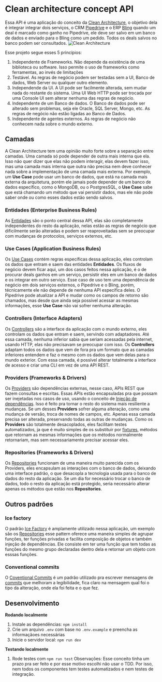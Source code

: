 

# Clean architecture concept API
Essa API é uma aplicação do conceito da [Clean Architecture](https://blog.cleancoder.com/uncle-bob/2012/08/13/the-clean-architecture.html), o objetivo dela é integrar integrar dois serviços, o CRM [Pipedrive](https://www.pipedrive.com/pt) e o ERP [Bling](https://www.bling.com.br/) quando um deal é marcado como ganho no Pipedrive, ele deve ser salvo em um banco de dados e enviado para o Bling como um pedido. Todos os deals salvos no banco podem ser consultados.
![Clean Architecture](https://blog.cleancoder.com/uncle-bob/images/2012-08-13-the-clean-architecture/CleanArchitecture.jpg)

Esse projeto segue esses 5 princípios: 
1. Independente de Frameworks. Não depende da existência de uma biblioteca ou software. Isso permite o uso de frameworks como ferramentas, ao invés de limitações
2. Testável. As regras de negócio podem ser testadas sem a UI, Banco de dados, Web Server ou qualquer outro elemento. 
3. Independende da UI. A UI pode ser facilmente alterada, sem mudar nada do restante do sistema. Uma UI Web HTTP pode ser trocada por uma Console UI sem alterar nenhuma das regras de negócio. 
4. Independente de um Banco de dados. O Banco de dados pode ser alterado sem problemas, seja ele Oracle, SQL Server, Mongo, etc. As regras de negócio não estão ligadas ao Banco de Dados. 
5. Independente de agentes externos. As regras de negócio não conhecem nada sobre o mundo externo. 

## Camadas
A Clean Architecture tem uma opinião muito forte sobre a separação entre camadas. Uma camada só pode depender de outra mais interna que ela. Isso não quer dizer que elas não podem interagir, elas devem fazer isso, mas uma camada mais interna que outra não precisa nem deve conhecer nada sobre a implementação de uma camada mais externa. Por exemplo, um **Use Case** pode usar um banco de dados, que está na camada mais externa da arquitetura, porém ele jamais pode depender de um banco de dados específico, como o MongoDB, ou o PostgresSQL, o **Use Case** sabe que está chamando um método que vai persistir dados, mas ele não pode saber onde ou como esses dados estão sendo salvos.  
### Entidades (Enterprise Business Rules)
As [Entidades](https://github.com/Tashima42/clean-architecture-api/tree/main/src/entities) são o ponto central dessa API, elas são completamente independentes do resto da aplicação, nelas estão as regras de negócio que dificilmente serão alteradas e podem ser reaproveitadas sem se preocupar com mudanças de protocolos, serviços externos, etc. 
### Use Cases (Application Business Rules)
Os [Use Cases](https://github.com/Tashima42/clean-architecture-api/tree/main/src/use-cases) contém regras específicas dessa aplicação, eles controlam os dados que entram e saem das entidades **Entidades**. Os fluxos de negócio devem ficar aqui, um dos casos feitos nessa aplicação, é o de procurar deals ganhos em um serviço, persistir eles em um banco de dados e os integrar em outro serviço. Esse caso de uso tem uma dependência de negócio em dois serviços externos, o Pipedrive e o Bling, porém, técnicamente ele não depende de nenhuma API específica deles. O Pipedrive pode atualizar a API e mudar como os campos de retorno são chamados, mas desde que ainda seja possível acessar as mesmas informações, esse **Use Case** não vai sofrer nenhuma alteração.
### Controllers (Interface Adapters)
Os [Controllers](https://github.com/Tashima42/clean-architecture-api/tree/main/src/controllers) são a interface da aplicação com o mundo externo, eles controlam os dados que entram e saem, servindo com adaptadores. Até essa camada, nenhuma inferior sabia que seriam acessadas pela internet, usando HTTP, elas não precisavam se preocupar com isso. Os **Controllers** adaptam todos os dados que vem de fora pra um formato que as camadas inferiores entendem e faz o mesmo com os dados que vem delas para o mundo exterior. Com essa camada, é possível alterar totalmente a interface de acesso e criar uma CLI em vez de uma API REST.
### Providers (Frameworks & Drivers)
Os [Providers](https://github.com/Tashima42/clean-architecture-api/tree/main/src/providers) são dependências externas, nesse caso, APIs REST que fazem consultas e escritas. Essas APIs estão encapsuladas pra que possam ser inejetadas nos casos de uso, usando o conceito de [Injeção de dependências](https://martinfowler.com/articles/injection.html). Isso é feito pra tornar o resto do sistema mais resiliente a mudanças. Se um desses **Providers** sofrer alguma alteração, como uma mudança de versão, troca de nomes de campos, etc. Apenas essa camada precisa ser alterada, preservando todas as outras de mudanças. 
Como os **Providers** são totalmente desacoplados, eles facilitam testes automatizados, ja que é muito simples de os substituir por [fixtures](https://github.com/Tashima42/clean-architecture-api/tree/main/test/fixtures), métodos que retornam as mesmas informações que os métodos normalmente retornariam, mas sem necessariamente precisar acessar eles. 
### Repositories (Frameworks & Drivers)
Os [Repositories](https://github.com/Tashima42/clean-architecture-api/tree/main/src/repositories) funcionam de uma maneira muito parecida com os Providers, eles encapsulam as interações com o banco de dados, deixando uma interface padrão, o que desacopla a tecnologia usada para o banco de dados do resto da aplicação. Se um dia for necessário trocar o banco de dados, todo o resto da aplicação está protegido, seria necessário alterar apenas os métodos que estão nos **Repositories**.

## Outros padrões
### Ice factory
O padrão [Ice Factory](https://dev.to/billsourour/elegant-patterns-in-modern-javascript-icefactory-3k5h) é amplamente utilizado nessa aplicação, um exemplo são os [Repositories](https://github.com/Tashima42/clean-architecture-api/blob/main/src/repositories/OpportunityRepository.js) esse pattern oferece uma maneira simples de agrupar funções, ter funções privadas e facilita composição de objetos e também injeção de dependências. Ele consiste em ter uma função que tem todas as funções do mesmo grupo  declaradas dentro dela e retornar um objeto com esssas funções.
### Conventional commits
O [Coventional Commits](https://www.conventionalcommits.org/en/v1.0.0/) é um padrão utilizado pra escrever mensagens de [commits](https://github.com/Tashima42/clean-architecture-api/commits/main?before=c133904f91af86a6c703403eb5f972d87adb7c77+35&branch=main)  que melhoram a legibilidade, fica claro na mensagem qual foi o tipo da alteração, onde ela foi feita e o que fez.

## Desenvolvimento

**Rodando localmente**

1. Instale as dependências: `npm install`
1. Crie um arquivo `.env` com base no `.env.example` e preencha as informaçãoes necessárias
1. Inicie o servidor local: `npm run dev`

**Testando localmente**

1. Rode testes com `npm run test`
Observações: Esse conceito tinha um prazo pra ser feito e por esse motivo escolhi não usar o TDD. Por isso, nem todos os componentes tem testes automatizados e nem testes de integração.
